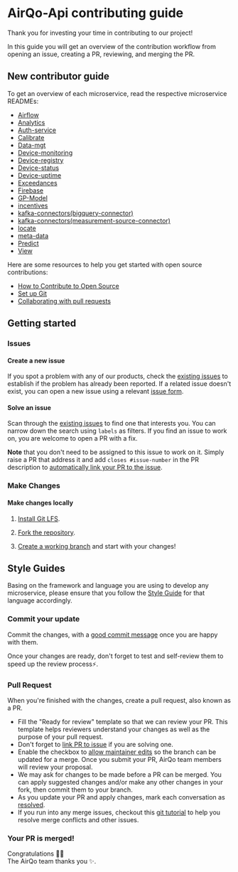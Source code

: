 # AirQo-Api contributing guide

Thank you for investing your time in contributing to our project!

In this guide you will get an overview of the contribution workflow from opening an issue, creating a PR, reviewing, and merging the PR.

## New contributor guide

To get an overview of each microservice, read the respective microservice READMEs:

- [Airflow](/src/workflows/README.md)
- [Analytics](/src/analytics/README.md)
- [Auth-service](/src/auth-service/README.md)
- [Calibrate](/src/calibrate/readme.md)
- [Data-mgt](/src/data-mgt/README.md)
- [Device-monitoring](/src/device-monitoring/README.md)
- [Device-registry](/src/device-registry/README.md)
- [Device-status](/src/device-status/README.md)
- [Device-uptime](/src/device-uptime/README.md)
- [Exceedances](/src/exceedances/README.md)
- [Firebase](/src/firebase/backup/README.md)
- [GP-Model](/src/gp-model/README.md)
- [incentives](/src/incentives/README.md)
- [kafka-connectors(bigquery-connector)](/src/kafka-connectors/bigquery-connector/README.md)
- [kafka-connectors(measurement-source-connector)](/src/kafka-connectors/measurements-source-connector/Readme.md)
- [locate](/src/locate/README.md)
- [meta-data](/src/meta-data/README.md)
- [Predict](/src/predict/README.md)
- [View](/src/view/README.md)


Here are some resources to help you get started with open source contributions:

- [How to Contribute to Open Source](https://opensource.guide/how-to-contribute/)
- [Set up Git](https://docs.github.com/en/get-started/quickstart/set-up-git)
- [Collaborating with pull requests](https://docs.github.com/en/github/collaborating-with-pull-requests)

## Getting started

### Issues

#### Create a new issue

If you spot a problem with any of our products, check the [existing issues](https://github.com/airqo-platform/AirQo-api/issues) to establish if the problem has already been reported. If a related issue doesn't exist, you can open a new issue using a relevant [issue form](https://github.com/airqo-platform/AirQo-api/issues/new/choose).

#### Solve an issue

Scan through the [existing issues](https://github.com/airqo-platform/AirQo-api/issues) to find one that interests you. You can narrow down the search using `labels` as filters. If you find an issue to work on, you are welcome to open a PR with a fix.

**Note** that you don't need to be assigned to this issue to work on it. Simply raise a PR that address it and add `closes #issue-number` in the PR description to [automatically link your PR to the issue](https://docs.github.com/en/issues/tracking-your-work-with-issues/linking-a-pull-request-to-an-issue#linking-a-pull-request-to-an-issue-using-a-keyword).

### Make Changes

#### Make changes locally

1. [Install Git LFS](https://docs.github.com/en/github/managing-large-files/versioning-large-files/installing-git-large-file-storage).

2. [Fork the repository](https://docs.github.com/en/github/getting-started-with-github/fork-a-repo#fork-an-example-repository).

3. [Create a working branch](https://docs.github.com/en/issues/tracking-your-work-with-issues/creating-a-branch-for-an-issue) and start with your changes!

## Style Guides
Basing on the framework and language you are using to develop any microservice, please ensure that you follow the [Style Guide](http://google.github.io/styleguide/) for that language accordingly. 

### Commit your update

Commit the changes, with a [good commit message](http://tbaggery.com/2008/04/19/a-note-about-git-commit-messages.html) once you are happy with them.

Once your changes are ready, don't forget to test and self-review them to speed up the review process:zap:.

### Pull Request

When you're finished with the changes, create a pull request, also known as a PR.

- Fill the "Ready for review" template so that we can review your PR. This template helps reviewers understand your changes as well as the purpose of your pull request.
- Don't forget to [link PR to issue](https://docs.github.com/en/issues/tracking-your-work-with-issues/linking-a-pull-request-to-an-issue) if you are solving one.
- Enable the checkbox to [allow maintainer edits](https://docs.github.com/en/github/collaborating-with-issues-and-pull-requests/allowing-changes-to-a-pull-request-branch-created-from-a-fork) so the branch can be updated for a merge.
  Once you submit your PR, AirQo team members will review your proposal.
- We may ask for changes to be made before a PR can be merged. You can apply suggested changes and/or make any other changes in your fork, then commit them to your branch.
- As you update your PR and apply changes, mark each conversation as [resolved](https://docs.github.com/en/github/collaborating-with-issues-and-pull-requests/commenting-on-a-pull-request#resolving-conversations).
- If you run into any merge issues, checkout this [git tutorial](https://github.com/skills/resolve-merge-conflicts) to help you resolve merge conflicts and other issues.

### Your PR is merged!

Congratulations :tada::tada: <br />
The AirQo team thanks you :sparkles:.
